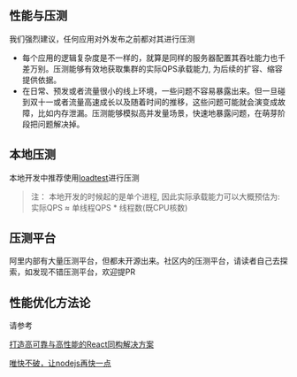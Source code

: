 性能与压测
---

我们强烈建议，任何应用对外发布之前都对其进行压测
* 每个应用的逻辑复杂度是不一样的，就算是同样的服务器配置其吞吐能力也千差万别。压测能够有效地获取集群的实际QPS承载能力, 为后续的扩容、缩容提供依据。
* 在日常、预发或者流量很小的线上环境，一些问题不容易暴露出来。但一旦碰到双十一或者流量高速成长以及随着时间的推移，这些问题可能就会演变成故障，比如内存泄漏。压测能够模拟高并发量场景，快速地暴露问题，在萌芽阶段把问题解决掉。

## 本地压测

本地开发中推荐使用[loadtest](https://github.com/alexfernandez/loadtest)进行压测

> 注： 本地开发的时候起的是单个进程, 因此实际承载能力可以大概预估为: 实际QPS ≈ 单线程QPS * 线程数(既CPU核数)


## 压测平台

阿里内部有大量压测平台，但都未开源出来。社区内的压测平台，请读者自己去探索，如发现不错压测平台，欢迎提PR

## 性能优化方法论

请参考

[打造高可靠与高性能的React同构解决方案](../../articles/high-performance-isomorphic-app.md)


[唯快不破，让nodejs再快一点](../../node-performance-optimization.md)